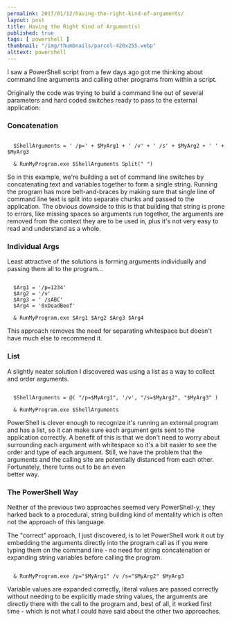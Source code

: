 ```yaml
---
permalink: 2017/01/12/having-the-right-kind-of-arguments/
layout: post
title: Having the Right Kind of Argument(s)
published: true
tags: [ powershell ]
thumbnail: "/img/thumbnails/parcel-420x255.webp"
alttext: powershell
---
```


I saw a PowerShell script from a few days ago got me thinking about command line arguments and
calling other programs from within a script.

Originally the code was trying to build a command line out of several parameters and hard coded switches
ready to pass to the external application:

### Concatenation

~~~

  $ShellArguments = ' /p=' + $MyArg1 + ' /v' + ' /s' + $MyArg2 + ' ' + $MyArg3

  & RunMyProgram.exe $ShellArguments Split(" ")

~~~

So in this example, we're building a set of command line switches by concatenating text and
variables together to form a single string. Running the program has more belt-and-braces by
making sure that single line of command line text is split into separate chunks and passed to
the application. The obvious downside to this is that building that string is prone to errors,
like missing spaces so arguments run together, the arguments are removed from the context
they are to be used in, plus it's not very easy to read and understand as a whole.

### Individual Args

Least attractive of the solutions is forming arguments individually and passing them all
to the program...

~~~

  $Arg1 = '/p=1234'
  $Arg2 = '/v'
  $Arg3 = ' /sABC'
  $Arg4 = '0xDeadBeef'

  & RunMyProgram.exe $Arg1 $Arg2 $Arg3 $Arg4

~~~

This approach removes the need for separating whitespace but doesn't have much else to
recommend it.

### List

A slightly neater solution I discovered was using a list as a way to collect and order arguments.

~~~

  $ShellArguments = @( "/p=$MyArg1", '/v', "/s=$MyArg2", "$MyArg3" )

  & RunMyProgram.exe $ShellArguments

~~~

PowerShell is clever enough to recognize it's running an external program and has a list, so it
can make sure each argument gets sent to the application correctly. A benefit of this is that
we don't need to worry about surrounding each argument with whitespace so it's a bit easier to see
the order and type of each argument. Still, we have the problem that the arguments and the calling
site are potentially distanced from each other. Fortunately, there turns out to be an even  
better way.


### The PowerShell Way

Neither of the previous two approaches seemed very PowerShell-y, they harked back to a procedural,
string building kind of mentality which is often not the approach of this language.

The "correct" approach, I just discovered, is to let PowerShell work it out by embedding the
arguments directly into the program call as if you were typing them on the command line - no need
for string concatenation or expanding string variables before calling the program.

~~~

  & RunMyProgram.exe /p="$MyArg1" /v /s="$MyArg2" $MyArg3

~~~

Variable values are expanded correctly, literal values are passed correctly without needing to be
explicitly made string values, the arguments are directly there with the call to the program and, best
of all, it worked first time - which is not what I could have said about the other two approaches.
